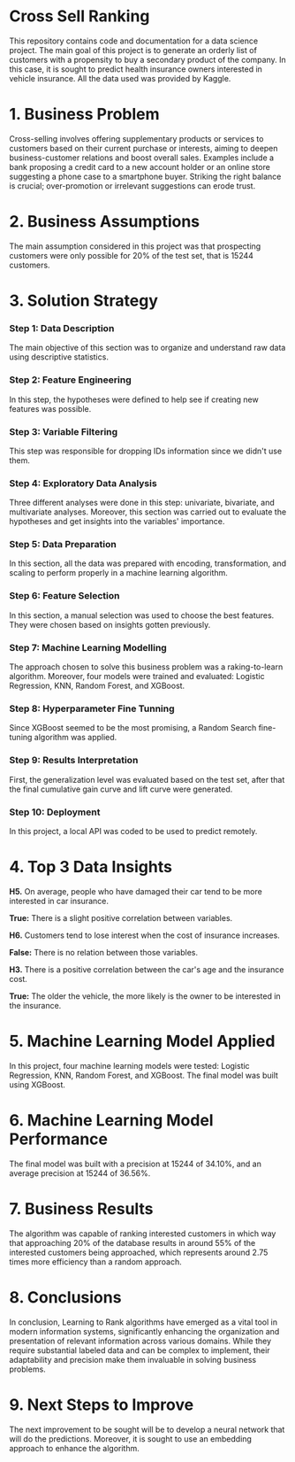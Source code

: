 # Cross Sell Ranking

This repository contains code and documentation for a data science project. The main goal of this project is to generate an orderly list of customers with a propensity to buy a secondary product of the company. In this case, it is sought to predict health insurance owners interested in vehicle insurance. All the data used was provided by Kaggle.

# 1. Business Problem

Cross-selling involves offering supplementary products or services to customers based on their current purchase or interests, aiming to deepen business-customer relations and boost overall sales. Examples include a bank proposing a credit card to a new account holder or an online store suggesting a phone case to a smartphone buyer. Striking the right balance is crucial; over-promotion or irrelevant suggestions can erode trust. 

# 2. Business Assumptions


The main assumption considered in this project was that prospecting customers were only possible for 20% of the test set, that is 15244 customers.



# 3. Solution Strategy

### Step 1: Data Description

The main objective of this section was to organize and understand raw data using descriptive statistics.

### Step 2: Feature Engineering

In this step, the hypotheses were defined to help see if creating new features was possible.


### Step 3: Variable Filtering

This step was responsible for dropping IDs information since we didn't use them.

### Step 4: Exploratory Data Analysis

Three different analyses were done in this step: univariate, bivariate, and multivariate analyses. Moreover, this section was carried out to evaluate the hypotheses and get insights into the variables' importance.


### Step 5: Data Preparation

In this section, all the data was prepared with encoding, transformation, and scaling to perform properly in a machine learning algorithm.


### Step 6: Feature Selection

In this section, a manual selection was used to choose the best features. They were chosen based on insights gotten previously.


### Step 7: Machine Learning Modelling

The approach chosen to solve this business problem was a raking-to-learn algorithm. Moreover, four models were trained and evaluated: Logistic Regression, KNN, Random Forest, and XGBoost.


### Step 8: Hyperparameter Fine Tunning

Since XGBoost seemed to be the most promising, a Random Search fine-tuning algorithm was applied.


### Step 9: Results Interpretation

First, the generalization level was evaluated based on the test set, after that the final cumulative gain curve and lift curve were generated.


### Step 10: Deployment


In this project, a local API was coded to be used to predict remotely.



# 4. Top 3 Data Insights

**H5.** On average, people who have damaged their car tend to be more interested in car insurance.

**True:** There is a slight positive correlation between variables.


**H6.** Customers tend to lose interest when the cost of insurance increases.

**False:** There is no relation between those variables.

**H3.** There is a positive correlation between the car's age and the insurance cost.

**True:** The older the vehicle, the more likely is the owner to be interested in the insurance.



# 5. Machine Learning Model Applied

In this project, four machine learning models were tested: Logistic Regression, KNN, Random Forest, and XGBoost. The final model was built using XGBoost.


# 6. Machine Learning Model Performance

The final model was built with a precision at 15244 of 34.10%, and an average precision at 15244 of 36.56%.


# 7. Business Results

The algorithm was capable of ranking interested customers in which way that approaching 20% of the database results in around 55% of the interested customers being approached, which represents around 2.75 times more efficiency than a random approach.


# 8. Conclusions

In conclusion, Learning to Rank algorithms have emerged as a vital tool in modern information systems, significantly enhancing the organization and presentation of relevant information across various domains. While they require substantial labeled data and can be complex to implement, their adaptability and precision make them invaluable in solving business problems.

# 9. Next Steps to Improve

The next improvement to be sought will be to develop a neural network that will do the predictions. Moreover, it is sought to use an embedding approach to enhance the algorithm.
